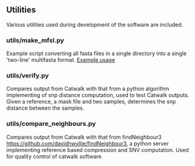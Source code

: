 ## Utilities

Various utilities used during development of the software are included.

### utils/make_mfsl.py
Example script converting all fasta files in a single directory  into a single 'two-line' multifasta format.  [Example usage](use.md)

### utils/verify.py
Compares output from Catwalk with that from a python algorithm implementing of snp distance computation, used to test Catwalk outputs.  Given a reference, a mask file and two samples, determines the snp distance between the samples.

### utils/compare_neighbours.py
Compares output from Catwalk with that from findNeighbour3 https://github.com/davidhwyllie/findNeighbour3, a python server implementing reference based compression and SNV computation.  Used for quality control of catwalk software.
